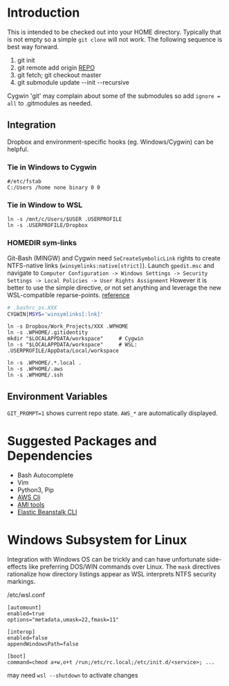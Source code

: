 # Introduction
This is intended to be checked out into your HOME directory. Typically that is not empty so
a simple `git clone` will not work. The following sequence is best way forward.

1. git init
1. git remote add origin [REPO](https://github.com/tb3088/shell-environment.git)
1. git fetch; git checkout master
1. git submodule update --init --recursive

Cygwin 'git' may complain about some of the submodules so add `ignore = all` to .gitmodules as needed.

## Integration
Dropbox and environment-specific hooks (eg. Windows/Cygwin) can be helpful.

### Tie in Windows to Cygwin
```
#/etc/fstab
C:/Users /home none binary 0 0
```

### Tie in Window to WSL
```
ln -s /mnt/c/Users/$USER .USERPROFILE
ln -s .USERPROFILE/Dropbox
```
### HOMEDIR sym-links
Git-Bash (MINGW) and Cygwin need `SeCreateSymbolicLink` rights to create NTFS-native links
(`winsymlinks:native[strict]`). Launch `gpedit.msc` and navigate to
`Computer Configuration -> Windows Settings -> Security Settings -> Local Policies -> User Rights Assignment`
However it is better to use the simple directive, or not set anything and leverage the new
WSL-compatible reparse-points.  [reference](https://cygwin.com/faq/faq.html#faq.api.symlinks)

```bash
# .bashrc_os.XXX
CYGWIN|MSYS='winsymlinks[:lnk]'
```

```
ln -s Dropbox/Work_Projects/XXX .WPHOME
ln -s .WPHOME/.gitidentity
mkdir "$LOCALAPPDATA/workspace"	    # Cygwin
ln -s "$LOCALAPPDATA/workspace"	    # WSL: .USERPROFILE/AppData/Local/workspace

ln -s .WPHOME/.*.local .
ln -s .WPHOME/.aws
ln -s .WPHOME/.ssh
```

## Environment Variables
`GIT_PROMPT=1` shows current repo state. `AWS_*` are automatically displayed.

# Suggested Packages and Dependencies
* Bash Autocomplete
* Vim
* Python3, Pip
* [AWS Cli](https://docs.aws.amazon.com/cli/latest/userguide/installing.html)
* [AMI tools](https://docs.aws.amazon.com/AWSEC2/latest/UserGuide/set-up-ami-tools.html)
* [Elastic Beanstalk CLI](https://docs.aws.amazon.com/elasticbeanstalk/latest/dg/eb-cli3-install.html)

# Windows Subsystem for Linux
Integration with Windows OS can be trickly and can have unfortunate side-effects like 
preferring DOS/WIN commands over Linux. The `mask` directives rationalize how directory
listings appear as WSL interprets NTFS security markings.

/etc/wsl.conf
```
[automount]
enabled=true
options="metadata,umask=22,fmask=11"

[interop]
enabled=false
appendWindowsPath=false

[boot]
command=chmod a+w,o+t /run;/etc/rc.local;/etc/init.d/<service>; ...
```
may need `wsl --shutdown` to activate changes
